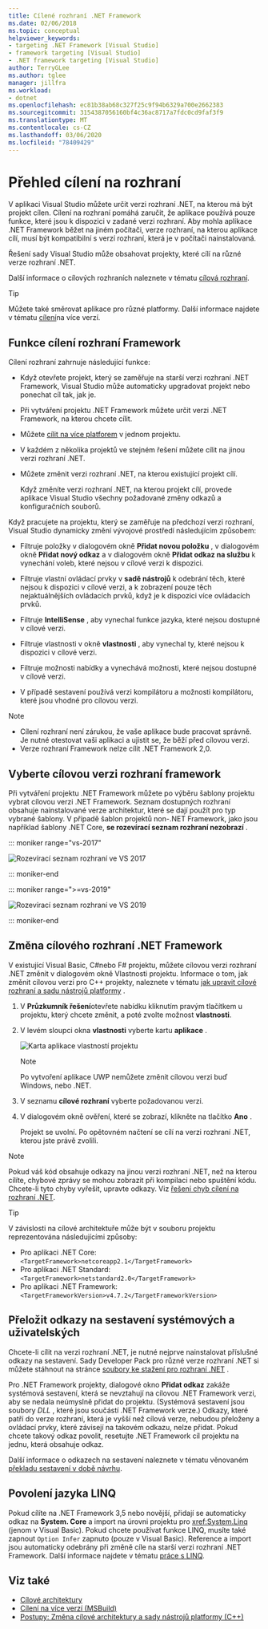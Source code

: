 ```yaml
---
title: Cílené rozhraní .NET Framework
ms.date: 02/06/2018
ms.topic: conceptual
helpviewer_keywords:
- targeting .NET Framework [Visual Studio]
- framework targeting [Visual Studio]
- .NET framework targeting [Visual Studio]
author: TerryGLee
ms.author: tglee
manager: jillfra
ms.workload:
- dotnet
ms.openlocfilehash: ec81b38ab68c327f25c9f94b6329a700e2662383
ms.sourcegitcommit: 3154387056160bf4c36ac8717a7fdc0cd9faf3f9
ms.translationtype: MT
ms.contentlocale: cs-CZ
ms.lasthandoff: 03/06/2020
ms.locfileid: "78409429"
---
```

# <a name="framework-targeting-overview"></a>Přehled cílení na rozhraní

V aplikaci Visual Studio můžete určit verzi rozhraní .NET, na kterou má být projekt cílen. Cílení na rozhraní pomáhá zaručit, že aplikace používá pouze funkce, které jsou k dispozici v zadané verzi rozhraní. Aby mohla aplikace .NET Framework běžet na jiném počítači, verze rozhraní, na kterou aplikace cílí, musí být kompatibilní s verzí rozhraní, která je v počítači nainstalovaná.

Řešení sady Visual Studio může obsahovat projekty, které cílí na různé verze rozhraní .NET.

Další informace o cílových rozhraních naleznete v tématu [cílová rozhraní](/dotnet/standard/frameworks).

> [!TIP]
> Můžete také směrovat aplikace pro různé platformy. Další informace najdete v tématu [cílení](../msbuild/msbuild-multitargeting-overview.md)na více verzí.

## <a name="framework-targeting-features"></a>Funkce cílení rozhraní Framework

Cílení rozhraní zahrnuje následující funkce:

- Když otevřete projekt, který se zaměřuje na starší verzi rozhraní .NET Framework, Visual Studio může automaticky upgradovat projekt nebo ponechat cíl tak, jak je.

- Při vytváření projektu .NET Framework můžete určit verzi .NET Framework, na kterou chcete cílit.

- Můžete [cílit na více platforem](/dotnet/standard/frameworks#how-to-specify-target-frameworks) v jednom projektu.

- V každém z několika projektů ve stejném řešení můžete cílit na jinou verzi rozhraní .NET.

- Můžete změnit verzi rozhraní .NET, na kterou existující projekt cílí.

   Když změníte verzi rozhraní .NET, na kterou projekt cílí, provede aplikace Visual Studio všechny požadované změny odkazů a konfiguračních souborů.

Když pracujete na projektu, který se zaměřuje na předchozí verzi rozhraní, Visual Studio dynamicky změní vývojové prostředí následujícím způsobem:

- Filtruje položky v dialogovém okně **Přidat novou položku** , v dialogovém okně **Přidat nový odkaz** a v dialogovém okně **Přidat odkaz na službu** k vynechání voleb, které nejsou v cílové verzi k dispozici.

- Filtruje vlastní ovládací prvky v **sadě nástrojů** k odebrání těch, které nejsou k dispozici v cílové verzi, a k zobrazení pouze těch nejaktuálnějších ovládacích prvků, když je k dispozici více ovládacích prvků.

- Filtruje **IntelliSense** , aby vynechal funkce jazyka, které nejsou dostupné v cílové verzi.

- Filtruje vlastnosti v okně **vlastnosti** , aby vynechal ty, které nejsou k dispozici v cílové verzi.

- Filtruje možnosti nabídky a vynechává možnosti, které nejsou dostupné v cílové verzi.

- V případě sestavení používá verzi kompilátoru a možnosti kompilátoru, které jsou vhodné pro cílovou verzi.

> [!NOTE]
> - Cílení rozhraní není zárukou, že vaše aplikace bude pracovat správně. Je nutné otestovat vaši aplikaci a ujistit se, že běží před cílovou verzi.
> - Verze rozhraní Framework nelze cílit .NET Framework 2,0.

## <a name="select-a-target-framework-version"></a>Vyberte cílovou verzi rozhraní framework

Při vytváření projektu .NET Framework můžete po výběru šablony projektu vybrat cílovou verzi .NET Framework. Seznam dostupných rozhraní obsahuje nainstalované verze architektur, které se dají použít pro typ vybrané šablony. V případě šablon projektů non-.NET Framework, jako jsou například šablony .NET Core, **se rozevírací seznam rozhraní nezobrazí** .

::: moniker range="vs-2017"

![Rozevírací seznam rozhraní ve VS 2017](media/vside-newproject-framework.png)

::: moniker-end

::: moniker range=">=vs-2019"

![Rozevírací seznam rozhraní ve VS 2019](media/vs-2019/configure-new-project-framework.png)

::: moniker-end

## <a name="change-the-target-framework"></a>Změna cílového rozhraní .NET Framework

V existující Visual Basic, C#nebo F# projektu, můžete cílovou verzi rozhraní .NET změnit v dialogovém okně Vlastnosti projektu. Informace o tom, jak změnit cílovou verzi pro C++ projekty, naleznete v tématu [jak upravit cílové rozhraní a sadu nástrojů platformy](/cpp/build/how-to-modify-the-target-framework-and-platform-toolset) .

1. V **Průzkumník řešení**otevřete nabídku kliknutím pravým tlačítkem u projektu, který chcete změnit, a poté zvolte možnost **vlastnosti**.

1. V levém sloupci okna **vlastnosti** vyberte kartu **aplikace** .

   ![Karta aplikace vlastností projektu](../ide/media/vs_slnexplorer_properties_applicationtab.png)

   > [!NOTE]
   > Po vytvoření aplikace UWP nemůžete změnit cílovou verzi buď Windows, nebo .NET.

1. V seznamu **cílové rozhraní** vyberte požadovanou verzi.

1. V dialogovém okně ověření, které se zobrazí, klikněte na tlačítko **Ano** .

   Projekt se uvolní. Po opětovném načtení se cílí na verzi rozhraní .NET, kterou jste právě zvolili.

> [!NOTE]
> Pokud váš kód obsahuje odkazy na jinou verzi rozhraní .NET, než na kterou cílíte, chybové zprávy se mohou zobrazit při kompilaci nebo spuštění kódu. Chcete-li tyto chyby vyřešit, upravte odkazy. Viz [řešení chyb cílení na rozhraní .NET](../msbuild/troubleshooting-dotnet-framework-targeting-errors.md).

> [!TIP]
> V závislosti na cílové architektuře může být v souboru projektu reprezentována následujícími způsoby:
>
> - Pro aplikaci .NET Core: `<TargetFramework>netcoreapp2.1</TargetFramework>`
> - Pro aplikaci .NET Standard: `<TargetFramework>netstandard2.0</TargetFramework>`
> - Pro aplikaci .NET Framework: `<TargetFrameworkVersion>v4.7.2</TargetFrameworkVersion>`

## <a name="resolve-system-and-user-assembly-references"></a>Přeložit odkazy na sestavení systémových a uživatelských

Chcete-li cílit na verzi rozhraní .NET, je nutné nejprve nainstalovat příslušné odkazy na sestavení. Sady Developer Pack pro různé verze rozhraní .NET si můžete stáhnout na stránce [soubory ke stažení pro rozhraní .NET](https://www.microsoft.com/net/download/windows) .

Pro .NET Framework projekty, dialogové okno **Přidat odkaz** zakáže systémová sestavení, která se nevztahují na cílovou .NET Framework verzi, aby se nedala neúmyslně přidat do projektu. (Systémová sestavení jsou soubory *DLL* , které jsou součástí .NET Framework verze.) Odkazy, které patří do verze rozhraní, která je vyšší než cílová verze, nebudou přeloženy a ovládací prvky, které závisejí na takovém odkazu, nelze přidat. Pokud chcete takový odkaz povolit, resetujte .NET Framework cíl projektu na jednu, která obsahuje odkaz.

Další informace o odkazech na sestavení naleznete v tématu věnovaném [překladu sestavení v době návrhu](../msbuild/resolving-assemblies-at-design-time.md).

## <a name="enable-linq"></a>Povolení jazyka LINQ

Pokud cílíte na .NET Framework 3,5 nebo novější, přidají se automaticky odkaz na **System. Core** a import na úrovni projektu pro <xref:System.Linq> (jenom v Visual Basic). Pokud chcete používat funkce LINQ, musíte také zapnout `Option Infer` zapnuto (pouze v Visual Basic). Reference a import jsou automaticky odebrány při změně cíle na starší verzi rozhraní .NET Framework. Další informace najdete v tématu [práce s LINQ](/dotnet/csharp/tutorials/working-with-linq).

## <a name="see-also"></a>Viz také

- [Cílové architektury](/dotnet/standard/frameworks)
- [Cílení na více verzí (MSBuild)](../msbuild/msbuild-multitargeting-overview.md)
- [Postupy: Změna cílové architektury a sady nástrojů platformy (C++)](/cpp/build/how-to-modify-the-target-framework-and-platform-toolset)
